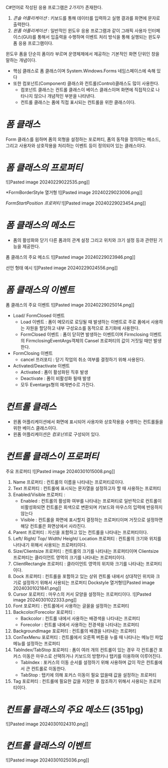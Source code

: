 
C#언어로 작성된 응용 프로그램은 *2가지*가 존재한다.
1. *콘솔 어플리케이션* : 키보드를 통해 데이터를 입력하고 실행 결과를 화면에 문자로 출력한다.
2. *윈폼 어플리케이션* : 일반적인 윈도우 응용 프로그램과 같이 그래픽 사용자 인터페이스(GUI)를 통해서 입출력을 수행하며 이벤트 처리 방식을 통해 실행되는 윈도우 폼 응용 프로그램이다.

윈도우 폼을 단순히 폼이라 부르며 운영체제에서 제공하는 기본적인 화면 단위인 창을 말하는 개념이다.
- 핵심 클래스로 폼 클래스이며 System.Windows.Forms 네임스페이스에 속해 있다
- 또한 컴포넌트(Component) 클래스와 컨트롤(Control)클래스도 많이 사용한다.
	- 컴포넌트 클래스는 컨트롤 클래스이 베이스 클래스이며 화면에 직접적으로 나타나지 않으나 개념적인 부분을 나타낸다.
	- 컨트롤 클래스는 폼에 직접 표시되는 컨트롤을 위한 클래스이다.

# *폼 클래스*
Form 클래스를 읨하며 폼의 외형을 설정하는 포로퍼티, 폼의 동작을 정의하는 메소드, 그리고 사용자와 상호작용을 처리하는 이벤트 등이 정의되어 있는 클래스이다.

# *폼 클래스의 프로퍼티*

![[Pasted image 20240229022535.png]]

*FormBorderStyle 열거형
![[Pasted image 20240229023006.png]]

*FormStartPosition 프로퍼티*
![[Pasted image 20240229023454.png]]

# *폼 클래스의 메소드*
- 폼의 활성화와 닫기 다른 폼과의 관계 설정 그리고 위치와 크기 설정 등과 관련된 기능을 제공한다.

폼 클래스의 주요 메소드
![[Pasted image 20240229023946.png]]

선언 형태 예시
![[Pasted image 20240229024556.png]]

# *폼 클래스의 이벤트*
폼 클래스의 주요 이벤트
![[Pasted image 20240229025014.png]]

- Load/ FormClosed 이벤트
	- Load 이벤트 : 폼이 메모리로 로딩될 때 발생하는 이벤트로 주로 폼에서 사용하는 자원을 할당하고 내부 구성요소를 동적으로 초기화에 사용한다.
	- FormClosed 이벤트 : 폼이 닫히면 발생하는 이벤트이며 Firmclosing 이벤트의 FirmclosingEventArgs객체의 Cansel 프로퍼티의 값이 거짓일 때만 발생한다.
- FormClosing 이벤트
	- cancel 프러포티 : 닫기 작업의 취소 여부를 결정하기 위해 사용된다.
- Activated/Deactivate 이벤트
	- Activated : 폼이 활성화된 직후 발생
	- Deactivate : 폼이 비활성화 될때 발생
	- 모두 Eventargs형의 매개변수르 가진다.

# *컨트롤 클래스*
- 윈폼 어플리케이션에서 화면에 표시되어 사용자와 상호작용을 수행하는 컨트롤들을 위한 베이스 클래스이다.
- 윈폼 어플리케이션은 *컴포넌트*로 구성되어 있다.

# *컨트롤 클래스이 프로퍼티*

주요 프로퍼티
![[Pasted image 20240301015008.png]]

1. Name 프로퍼티 : 컨트롤의 이름을 나타내는 프로퍼티로이다.
2. Text 프로퍼티 : 컨트롤에 표시되는 문자열을 설정하고자 할 때 사용하는 프로퍼티
3. Enabled/Visible 프로퍼티 : 
   - Enabled : 컨트롤의 활성화 여부를 나타내는 프로퍼티로 일반적으로 컨트롤이 비활성화되면 컨트롤은 회색으로 변환되며 키보드와 마우스의 입력에 반응하지 않는다
   - Visible : 컨트롤을 화면에 표시할지 결정하는 프로퍼티이며 거짓으로 설정하면 해당 컨트롤은 화면상에서 사라진다.
4. Parent 프로퍼티 : 자신을 포함하고 있는 컨트롤을 나타내는 프로퍼티이다.
5. Left/ Right/ Top/ Width/ Height/ Location 프로퍼티 : 
   컨트롤의 크기와 위치를 나타내기 위해서 사용되는 프로퍼티이다.
6. Size/Clientsize 프로퍼티 : 컨트롤의 크기를 나타내는 프로퍼티이며 Clientsize 프로퍼티는 클라이언트 영역의 크기를 나타내는 프로퍼티이다.
7. ClientRectangle 프로퍼티 : 클라이언트 영역의 위치와 크기를 나타내는 프로퍼티이다.
8. Dock 프로퍼티 : 컨트롤을 포함하고 있는 상위 컨트롤 내에서 상대적인 위치와 크기로 설정하기 위해서 사용되는 프로퍼티
   Dockstyle 열거형![[Pasted image 20240301021841.png]]
9. Cursor 포로퍼티 : 마우스의 커서 모양을 설정하는 프로퍼티이다.
   ![[Pasted image 20240301022333.png]]
10. Font 포로퍼티 : 컨트롤에서 사용하는 글꼴을 설정하는 프로퍼티
11. Backcolor/Forecolor 포로퍼티 : 
    - Backcolor : 컨트롤 내에서 사용하는 배경색을 나타내는 프로퍼티
    - Forecolor : 컨트롤 내에서 사용하는 전경색을 나타내는 프로퍼티
12. BackgroundImage 포로퍼티 :  컨트롤의 배경을 나타내는 프로퍼티
13. ConTexMenu 포로퍼티 : 컨트롤에서 오른쪽 버튼을 누를 때 나타나는 메뉴인 파업 메뉴를 설정하는 프로퍼티
14. TabIndex/TabStop 포로퍼티 : 폼이 여러 개의 컨트롤이 있는 경우 각 컨트롤간 포커스 이동은 마우스로 선택하거나 키보드의 방향키나 탭키를 이용하여 이루어진다.
    - TabIndex : 포커스의 이동 순서를 설정하기 위해 사용하며 값이 작은 컨트롤에서 큰 컨트롤로 이동한다.
    - TabStop : 탭키에 의해 포커스 이동이 필요 없을때 값을 설정하는 프로퍼티
15. Tag 포로퍼티 : 컨트롤에 필요한 값을 저장한 후 참조하기 위해서 사용되는 프로퍼티이다.

# *컨트롤 클래스의 주요 메소드* (351pg)
![[Pasted image 20240301024310.png]]


# *컨트롤 클래스의 이벤트*
![[Pasted image 20240301025036.png]]



